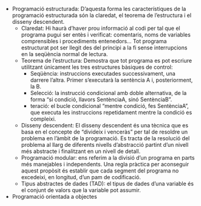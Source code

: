 - Programació estructurada:
D’aquesta forma les característiques de la programació estructurada són la claredat, el teorema de l’estructura i el disseny descendent.
    - Claredat: Hi haurà d’haver prou informació al codi per tal que el programa pugui ser entès i verificat: comentaris, noms de variables comprensibles i procediments
      entenedors... Tot programa estructurat pot ser llegit des del principi a la fi sense interrupcions en la seqüència normal de lectura.
    - Teorema de l’estructura: Demostra que tot programa es pot escriure utilitzant únicament les tres estructures bàsiques de control:
        - Seqüència: instruccions executades successivament, una darrere l’altra. Primer s’executarà la sentència A i, posteriorment, la B.
        - Selecció: la instrucció condicional amb doble alternativa, de la forma “si condició, llavors SentènciaA, sinó SentènciaB”.
        - teració:  el bucle condicional “mentre condició, fes SentènciaA”, que executa les instruccions repetidament mentre la condició es compleixi.
    - Disseny descendent: El disseny descendent és una tècnica que es basa en el concepte de “divideix i venceràs” per tal de resoldre un problema en l’àmbit de la programació. Es tracta
      de la resolució del problema al llarg de diferents nivells d’abstracció partint d’un
      nivell més abstracte i finalitzant en un nivell de detall.
    - Programació modular: ens referim a la divisió d’un programa en parts més manejables i independents. Una regla pràctica per aconseguir aquest
      propòsit és establir que cada segment del programa no excedeixi, en longitud, d’un pam de codificació.
    - Tipus abstractes de dades (TAD): el tipus de dades d’una variable és el conjunt de valors que la variable pot assumir.
- Programació orientada a objectes
